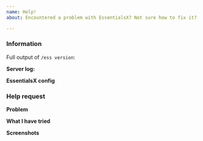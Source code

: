 ```yaml
---
name: Help!
about: Encountered a problem with EssentialsX? Not sure how to fix it?

---
```


<!-- EssentialsX help guide

Don't write inside the arrows as they will be hidden when you post your issue.

Want faster support? Come join our Discord server to get help sooner:
https://discord.gg/F7gexAQ

If you're happy to wait (or you were sent here from Discord), read on:

1.  Fill out the template.
      This will help us understand what problem you've encountered and help us
      find a solution.

2.  Check the Common Issues page.
      Read through the wiki page to see if you've encountered a regular issue:
      https://essentialsx.github.io/#/Common-Issues

3.  Delete this line and all above lines before posting your issue!       -->

### Information

Full output of `/ess version`:

<!-- Replace this with the command output -->

**Server log:** <!-- Upload `logs/latest.log` to https://gist.github.com/ -->

**EssentialsX config** <!-- Upload `plugins/Essentials/config.yml` to https://gist.github.com/ -->

### Help request

**Problem**
<!-- What problem did you encounter? -->

**What I have tried**
<!-- What have you tried so far? -->

**Screenshots**
<!-- If relevant, include any screenshots here. -->
